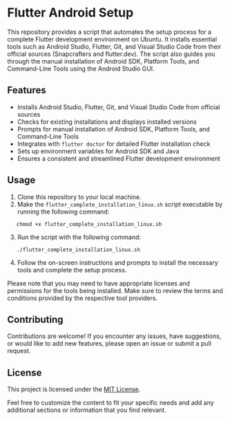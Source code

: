 
# Flutter Android Setup

This repository provides a script that automates the setup process for a complete Flutter development environment on Ubuntu. It installs essential tools such as Android Studio, Flutter, Git, and Visual Studio Code from their official sources (Snapcrafters and flutter.dev). The script also guides you through the manual installation of Android SDK, Platform Tools, and Command-Line Tools using the Android Studio GUI.

## Features

- Installs Android Studio, Flutter, Git, and Visual Studio Code from official sources
- Checks for existing installations and displays installed versions
- Prompts for manual installation of Android SDK, Platform Tools, and Command-Line Tools
- Integrates with `flutter doctor` for detailed Flutter installation check
- Sets up environment variables for Android SDK and Java
- Ensures a consistent and streamlined Flutter development environment

## Usage

1. Clone this repository to your local machine.
2. Make the `flutter_complete_installation_linux.sh` script executable by running the following command:
   
```
   chmod +x flutter_complete_installation_linux.sh
```   

3. Run the script with the following command:

```  
   ./flutter_complete_installation_linux.sh
```
   
4. Follow the on-screen instructions and prompts to install the necessary tools and complete the setup process.

Please note that you may need to have appropriate licenses and permissions for the tools being installed. Make sure to review the terms and conditions provided by the respective tool providers.

## Contributing

Contributions are welcome! If you encounter any issues, have suggestions, or would like to add new features, please open an issue or submit a pull request.

## License

This project is licensed under the [MIT License](LICENSE).


Feel free to customize the content to fit your specific needs and add any additional sections or information that you find relevant.